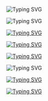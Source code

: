 ![Typing SVG](https://readme-typing-svg.demolab.com?font=Fira+Code&size=35&duration=1500&pause=500&color=08FF68&width=435&lines=%3E%F0%9F%91%8BHello%2C+I'm+Pr_;%3ERussian+developer;from+St.Petersburg_;%3EProgramming+starts;on+September+30%2C+2023;%3EMy+skills%3A_;%3EC%23%3A_;%3EUnity_;%3EC%23+libraries_;%3EJava%3A_;%3EJava+libraries_;%3EPython%3A_;%3EPython+libraries_;%3EPytelegrambotapi_;%3EFlask_;%3EWeb%3A_;%3EHTML_;%3ECSS_;%3ESQL%2FDBMS%3A_;%3ESQL_;%3ESQLITE_;%3EMicrosoft+Access_;%3EMy+teams%3A_;Lobotomy+Corporation;%3EMy+projects+and+;links+are+below_)

![Typing SVG](https://readme-typing-svg.demolab.com?font=Fira+Code&size=35&duration=1500&pause=45000&color=FFFFFF&width=435&lines=My+links%3A)

[![Typing SVG](https://readme-typing-svg.demolab.com?font=Fira+Code&size=35&duration=1500&pause=45000&color=27a7e7&width=435&lines=telegram)](https://t.me/pr_cmc)

[![Typing SVG](https://readme-typing-svg.demolab.com?font=Fira+Code&size=35&duration=1500&pause=45000&color=4d7198&width=435&lines=vk)](https://vk.com/pr_cmc)

[![Typing SVG](https://readme-typing-svg.demolab.com?font=Fira+Code&size=35&duration=1500&pause=45000&color=5865F2&width=435&lines=discord)](https://discord.com/users/1161671240277311580)

![Typing SVG](https://readme-typing-svg.demolab.com?font=Fira+Code&size=35&duration=1500&pause=45000&color=0076FF&width=435&lines=My+projects%3A)

[![Typing SVG](https://readme-typing-svg.demolab.com?font=Fira+Code&size=35&duration=1500&pause=45000&color=FFC23C&width=435&lines=SDF-Mini)](https://github.com/lobotomy-corp/sdf-mini)

[![Typing SVG](https://readme-typing-svg.demolab.com?font=Fira+Code&size=35&duration=1500&pause=45000&color=FFC23C&width=435&lines=Scripts)](https://github.com/pr-cmc/scripts)
